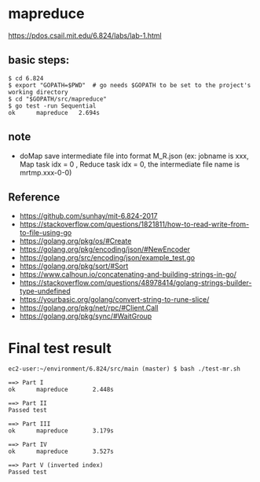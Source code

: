 # mapreduce
https://pdos.csail.mit.edu/6.824/labs/lab-1.html
## basic steps:
```
$ cd 6.824
$ export "GOPATH=$PWD"  # go needs $GOPATH to be set to the project's working directory
$ cd "$GOPATH/src/mapreduce"
$ go test -run Sequential
ok  	mapreduce	2.694s
```

## note
*  doMap save intermediate file into format M_R.json (ex: jobname is xxx, Map task idx = 0 , Reduce task idx = 0, the intermediate file name is mrtmp.xxx-0-0)


## Reference
* https://github.com/sunhay/mit-6.824-2017
* https://stackoverflow.com/questions/1821811/how-to-read-write-from-to-file-using-go
* https://golang.org/pkg/os/#Create
* https://golang.org/pkg/encoding/json/#NewEncoder
* https://golang.org/src/encoding/json/example_test.go
* https://golang.org/pkg/sort/#Sort
* https://www.calhoun.io/concatenating-and-building-strings-in-go/
* https://stackoverflow.com/questions/48978414/golang-strings-builder-type-undefined
* https://yourbasic.org/golang/convert-string-to-rune-slice/
* https://golang.org/pkg/net/rpc/#Client.Call
* https://golang.org/pkg/sync/#WaitGroup

# Final test result
```
ec2-user:~/environment/6.824/src/main (master) $ bash ./test-mr.sh

==> Part I
ok      mapreduce       2.448s

==> Part II
Passed test

==> Part III
ok      mapreduce       3.179s

==> Part IV
ok      mapreduce       3.527s

==> Part V (inverted index)
Passed test
```
